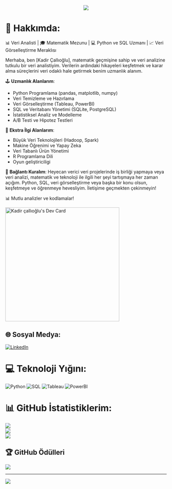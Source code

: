 <p align="center">
  <img src="https://github.com/demartini/demartini/blob/master/code.gif">
</p>

# 💫 Hakkımda:
📊 Veri Analisti | 🎓 Matematik Mezunu | 💻 Python ve SQL Uzmanı | 📈 Veri Görselleştirme Meraklısı

Merhaba, ben [Kadir Çallıoğlu], matematik geçmişine sahip ve veri analizine tutkulu bir veri analistiyim. Verilerin ardındaki hikayeleri keşfetmek ve karar alma süreçlerini veri odaklı hale getirmek benim uzmanlık alanım.

🕹️ **Uzmanlık Alanlarım**:
- Python Programlama (pandas, matplotlib, numpy)
- Veri Temizleme ve Hazırlama
- Veri Görselleştirme (Tableau, PowerBI)
- SQL ve Veritabanı Yönetimi (SQLite, PostgreSQL)
- İstatistiksel Analiz ve Modelleme
- A/B Testi ve Hipotez Testleri

💼 **Ekstra İlgi Alanlarım**:
- Büyük Veri Teknolojileri (Hadoop, Spark)
- Makine Öğrenimi ve Yapay Zeka
- Veri Tabanlı Ürün Yönetimi
- R Programlama Dili
- Oyun geliştiriciligi

💬 **Bağlantı Kuralım**:
Heyecan verici veri projelerinde iş birliği yapmaya veya veri analizi, matematik ve teknoloji ile ilgili her şeyi tartışmaya her zaman açığım. Python, SQL, veri görselleştirme veya başka bir konu olsun, keşfetmeye ve öğrenmeye hevesliyim. İletişime geçmekten çekinmeyin!

📊 Mutlu analizler ve kodlamalar!

<a href="https://app.daily.dev/swoardd"><img src="https://api.daily.dev/devcards/v2/knRfmziRl2NxbEUU9Oa0k.png?type=default&r=p7q" width="356" alt="Kadir çallıoğlu's Dev Card"/></a>

## 🌐 Sosyal Medya:
[![LinkedIn](https://img.shields.io/badge/LinkedIn-%230077B5.svg?logo=linkedin&logoColor=white)](https://linkedin.com/in/kadircallıoğlu)

# 💻 Teknoloji Yığını:
![Python](https://img.shields.io/badge/python-%2314354C.svg?style=plastic&logo=python&logoColor=white) ![SQL](https://img.shields.io/badge/SQL-%23007ACC.svg?style=plastic&logo=sqlite&logoColor=white) ![Tableau](https://img.shields.io/badge/Tableau-E97627?style=plastic&logo=Tableau&logoColor=white) ![PowerBI](https://img.shields.io/badge/PowerBI-F2C811?style=plastic&logo=Power%20BI&logoColor=white)

# 📊 GitHub İstatistiklerim:
![](https://github-readme-stats.vercel.app/api?username=Daretny&theme=tokyonight&hide_border=true&include_all_commits=false&count_private=true)<br/>
![](https://github-readme-streak-stats.herokuapp.com/?user=Daretny&theme=tokyonight&hide_border=true)<br/>
![](https://github-readme-stats.vercel.app/api/top-langs/?username=Daretny&theme=tokyonight&hide_border=true&include_all_commits=false&count_private=true&layout=compact)

## 🏆 GitHub Ödülleri
![](https://github-profile-trophy.vercel.app/?username=Daretny&theme=matrix&no-frame=true&no-bg=false&margin-w=4)

---
[![](https://visitcount.itsvg.in/api?id=Daretny&icon=1&color=4)](https://visitcount.itsvg.in)
